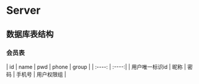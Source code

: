 # Server

## 数据库表结构

### 会员表

| id | name | pwd | phone | group |
| :----: | :----:|
| 用户唯一标识id | 昵称 | 密码 | 手机号 | 用户权限组 |
